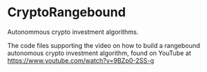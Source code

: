 # CryptoRangebound
Autonommous crypto investment algorithms.

The code files supporting the video on how to build a rangebound autonomous crypto investment algorithm, found on YouTube at https://www.youtube.com/watch?v=9BZp0-2SS-g
